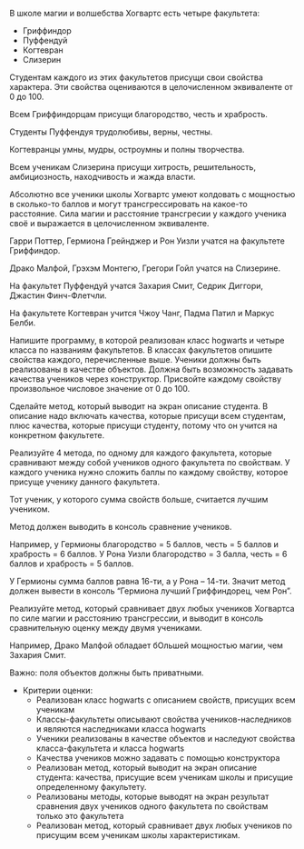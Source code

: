 В школе магии и волшебства Хогвартс есть четыре факультета:

- Гриффиндор
- Пуффендуй
- Когтевран
- Слизерин

Студентам каждого из этих факультетов присущи свои свойства характера. Эти свойства оцениваются в целочисленном эквиваленте от 0 до 100.

Всем Гриффиндорцам присущи благородство, честь и храбрость.

Студенты Пуффендуя трудолюбивы, верны, честны.

Когтевранцы умны, мудры, остроумны и полны творчества.

Всем ученикам Слизерина присущи хитрость, решительность, амбициозность, находчивость и жажда власти.

Абсолютно все ученики школы Хогвартс умеют колдовать с мощностью в сколько-то баллов и могут трансгрессировать на какое-то расстояние. Сила магии и расстояние трансгресии у каждого ученика своё и выражается в целочисленном эквиваленте.

Гарри Поттер, Гермиона Грейнджер и Рон Уизли учатся на факультете Гриффиндор.

Драко Малфой, Грэхэм Монтегю, Грегори Гойл учатся на Слизерине.

На факультет Пуффендуй учатся Захария Смит, Седрик Диггори, Джастин Финч-Флетчли.

На факультете Когтевран учится Чжоу Чанг, Падма Патил и Маркус Белби.

Напишите программу, в которой реализован класс hogwarts и четыре класса по названиям факультетов. В классах факультетов опишите свойства каждого, перечисленные выше. Ученики должны быть реализованы в качестве объектов. Должна быть возможность задавать качества учеников через конструктор. Присвойте каждому свойству произвольное числовое значение от 0 до 100.

Сделайте метод, который выводит на экран описание студента. В описание надо включать качества, которые присущи всем студентам, плюс качества, которые присущи студенту, потому что он учится на конкретном факультете.

Реализуйте 4 метода, по одному для каждого факультета, которые сравнивают между собой учеников одного факультета по свойствам. У каждого ученика нужно сложить баллы по каждому свойству, которое присуще ученику данного факультета.

Тот ученик, у которого сумма свойств больше, считается лучшим учеником.

Метод должен выводить в консоль сравнение учеников.

Например, у Гермионы благородство = 5 баллов, честь = 5 баллов и храбрость = 6 баллов. У Рона Уизли благородство = 3 балла, честь = 6 баллов и храбрость = 5 баллов.

У Гермионы сумма баллов равна 16-ти, а у Рона – 14-ти. Значит метод должен вывести в консоль “Гермиона лучший Гриффиндорец, чем Рон”.

Реализуйте метод, который сравнивает двух любых учеников Хогвартса по силе магии и расстоянию трансгрессии, и выводит в консоль сравнительную оценку между двумя учениками.

Например, Драко Малфой обладает бОльшей мощностью магии, чем Захария Смит.

Важно: поля объектов должны быть приватными.

- Критерии оценки:
    - Реализован класс hogwarts с описанием свойств, присущих всем ученикам
    - Классы-факультеты описывают свойства учеников-наследников и являются наследниками класса hogwarts
    - Ученики реализованы в качестве объектов и наследуют свойства класса-факультета и класса hogwarts
    - Качества учеников можно задавать с помощью конструктора
    - Реализован метод, который выводит на экран описание студента: качества, присущие всем ученикам школы и присущие определенному факультету.
    - Реализованы методы, которые выводят на экран результат сравнения двух учеников одного факультета по свойствам только это факультета
    - Реализован метод, который сравнивает двух любых учеников по присущим всем ученикам школы характеристикам.